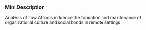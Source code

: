 ### Mini Description

Analysis of how AI tools influence the formation and maintenance of organizational culture and social bonds in remote settings
